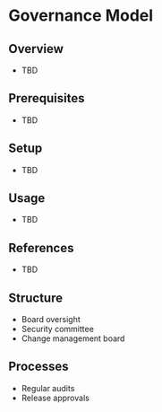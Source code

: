 # Governance Model

## Overview
- TBD

## Prerequisites
- TBD

## Setup
- TBD

## Usage
- TBD

## References
- TBD


## Structure
- Board oversight
- Security committee
- Change management board

## Processes
- Regular audits
- Release approvals
